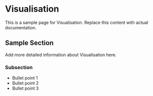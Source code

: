 # Visualisation

This is a sample page for Visualisation. Replace this content with actual documentation.

## Sample Section

Add more detailed information about Visualisation here.

### Subsection

- Bullet point 1
- Bullet point 2
- Bullet point 3
